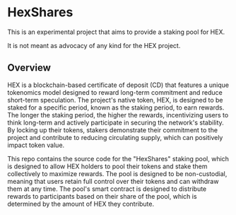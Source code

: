# HexShares

This is an experimental project that aims to provide a staking pool for HEX.

It is not meant as advocacy of any kind for the HEX project.

## Overview

HEX is a blockchain-based certificate of deposit (CD) that features a unique tokenomics model designed to reward long-term commitment and reduce short-term speculation. The project's native token, HEX, is designed to be staked for a specific period, known as the staking period, to earn rewards. The longer the staking period, the higher the rewards, incentivizing users to think long-term and actively participate in securing the network's stability. By locking up their tokens, stakers demonstrate their commitment to the project and contribute to reducing circulating supply, which can positively impact token value.

This repo contains the source code for the "HexShares" staking pool, which is designed to allow HEX holders to pool their tokens and stake them collectively to maximize rewards. The pool is designed to be non-custodial, meaning that users retain full control over their tokens and can withdraw them at any time. The pool's smart contract is designed to distribute rewards to participants based on their share of the pool, which is determined by the amount of HEX they contribute.